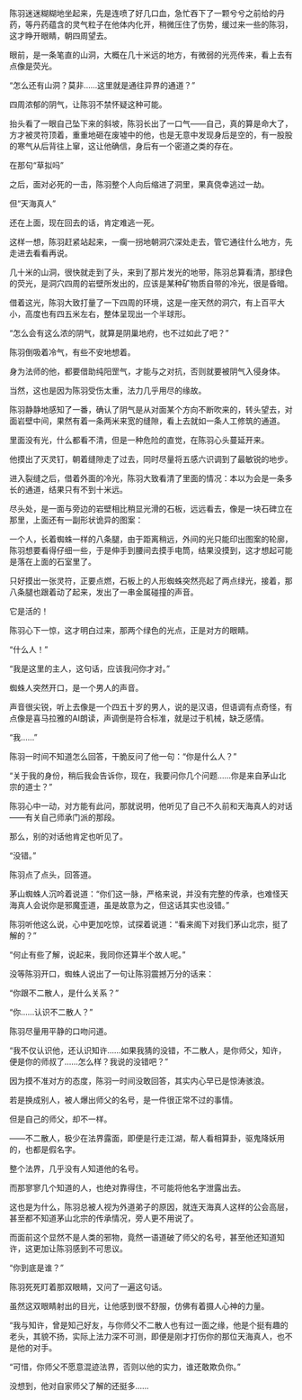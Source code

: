 陈羽迷迷糊糊地坐起来，先是连喷了好几口血，急忙吞下了一颗兮兮之前给的丹药，等丹药蕴含的灵气粒子在他体内化开，稍微压住了伤势，缓过来一些的陈羽，这才睁开眼睛，朝四周望去。

眼前，是一条笔直的山洞，大概在几十米远的地方，有微弱的光亮传来，看上去有点像是荧光。

“怎么还有山洞？莫非……这里就是通往异界的通道？”

四周浓郁的阴气，让陈羽不禁怀疑这种可能。

抬头看了一眼自己坠下来的斜坡，陈羽长出了一口气——自己，真的算是命大了，方才被灵符顶着，重重地砸在废墟中的他，也是无意中发现身后是空的，有一股股的寒气从后背往上窜，这让他确信，身后有一个密道之类的存在。

在那句“草拟吗”

之后，面对必死的一击，陈羽整个人向后缩进了洞里，果真侥幸逃过一劫。

但“天海真人”

还在上面，现在回去的话，肯定难逃一死。

这样一想，陈羽赶紧站起来，一瘸一拐地朝洞穴深处走去，管它通往什么地方，先走进去看看再说。

几十米的山洞，很快就走到了头，来到了那片发光的地带，陈羽总算看清，那绿色的荧光，是洞穴四周的岩壁所发出的，应该是某种矿物质自带的冷光，很是昏暗。

借着这光，陈羽大致打量了一下四周的环境，这是一座天然的洞穴，有上百平大小，高度也有四五米左右，整体呈现出一个半球形。

“怎么会有这么浓的阴气，就算是阴巢地府，也不过如此了吧？”

陈羽倒吸着冷气，有些不安地想着。

身为法师的他，都要借助纯阳罡气，才能与之对抗，否则就要被阴气入侵身体。

当然，这也是因为陈羽受伤太重，法力几乎用尽的缘故。

陈羽静静地感知了一番，确认了阴气是从对面某个方向不断吹来的，转头望去，对面岩壁中间，果然有着一条两米来宽的缝隙，看上去就如一条人工修筑的通道。

里面没有光，什么都看不清，但是一种危险的直觉，在陈羽心头蔓延开来。

他摸出了灭灵钉，朝着缝隙走了过去，同时尽量将五感六识调到了最敏锐的地步。

进入裂缝之后，借着外面的冷光，陈羽大致看清了里面的情况：本以为会是一条多长的通道，结果只有不到十米远。

尽头处，是一面与旁边的岩壁相比稍显光滑的石板，远远看去，像是一块石碑立在那里，上面还有一副形状诡异的图案：

一个人，长着蜘蛛一样的八条腿，由于距离稍远，外间的光只能印出图案的轮廓，陈羽想要看得仔细一些，于是伸手到腰间去摸手电筒，结果没摸到，这才想起可能是落在上面的石室里了。

只好摸出一张灵符，正要点燃，石板上的人形蜘蛛突然亮起了两点绿光，接着，那八条腿也跟着动了起来，发出了一串金属碰撞的声音。

它是活的！

陈羽心下一惊，这才明白过来，那两个绿色的光点，正是对方的眼睛。

“什么人！”

“我是这里的主人，这句话，应该我问你才对。”

蜘蛛人突然开口，是一个男人的声音。

声音很尖锐，听上去像是一个四五十岁的男人，说的是汉语，但语调有点奇怪，有点像是喜马拉雅的AI朗读，声调倒是符合标准，就是过于机械，缺乏感情。

“我……”

陈羽一时间不知道怎么回答，干脆反问了他一句：“你是什么人？”

“关于我的身份，稍后我会告诉你，现在，我要问你几个问题……你是来自茅山北宗的道士？”

陈羽心中一动，对方能有此问，那就说明，他听见了自己不久前和天海真人的对话——有关自己师承门派的那段。

那么，别的对话他肯定也听见了。

“没错。”

陈羽点了点头，回答道。

茅山蜘蛛人沉吟着说道：“你们这一脉，严格来说，并没有完整的传承，也难怪天海真人会说你是邪魔歪道，虽是故意为之，但这话其实也没错。”

陈羽听他这么说，心中更加吃惊，试探着说道：“看来阁下对我们茅山北宗，挺了解的？”

“何止有些了解，说起来，我同你还算半个故人呢。”

没等陈羽开口，蜘蛛人说出了一句让陈羽震撼万分的话来：

“你跟不二散人，是什么关系？”

“你……认识不二散人？”

陈羽尽量用平静的口吻问道。

“我不仅认识他，还认识知许……如果我猜的没错，不二散人，是你师父，知许，便是你的师叔了……怎么样？我说的没错吧？”

因为摸不准对方的态度，陈羽一时间没敢回答，其实内心早已是惊涛骇浪。

若是换成别人，被人爆出师父的名号，是一件很正常不过的事情。

但是自己的师父，却不一样。

——不二散人，极少在法界露面，即便是行走江湖，帮人看相算卦，驱鬼降妖用的，也都是假名字。

整个法界，几乎没有人知道他的名号。

而那寥寥几个知道的人，也绝对靠得住，不可能将他名字泄露出去。

这也是为什么，陈羽总被人视为外道弟子的原因，就连天海真人这样的公会高层，甚至都不知道茅山北宗的传承情况，旁人更不用说了。

而面前这个显然不是人类的邪物，竟然一语道破了师父的名号，甚至他还知道知许，这更加让陈羽感到不可思议。

“你到底是谁？”

陈羽死死盯着那双眼睛，又问了一遍这句话。

虽然这双眼睛射出的目光，让他感到很不舒服，仿佛有着摄人心神的力量。

“我与知许，曾是知己好友，与你师父不二散人也有过一面之缘，他是个挺有趣的老头，其貌不扬，实际上法力深不可测，即便是刚才打伤你的那位天海真人，也不是他的对手。

“可惜，你师父不愿意混迹法界，否则以他的实力，谁还敢欺负你。”

没想到，他对自家师父了解的还挺多……
